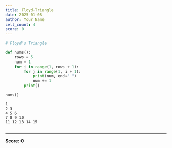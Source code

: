 ```yaml
---
title: Floyd-Triangle
date: 2025-01-08
author: Your Name
cell_count: 4
score: 0
---
```


```python
# Floyd’s Triangle
```


```python
def nums():
    rows = 5
    num = 1
    for i in range(1, rows + 1):
        for j in range(1, i + 1):
            print(num, end=" ")
            num += 1
        print()
```


```python
nums()
```

    1 
    2 3 
    4 5 6 
    7 8 9 10 
    11 12 13 14 15 



```python

```


---
**Score: 0**
